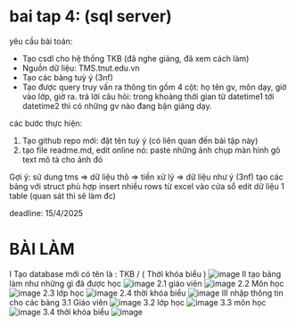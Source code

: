 # bai tap 4: (sql server)
yêu cầu bài toán:
 - Tạo csdl cho hệ thống TKB (đã nghe giảng, đã xem cách làm)
 - Nguồn dữ liệu: TMS.tnut.edu.vn
 - Tạo các bảng tuỳ ý (3nf)
 - Tạo được query truy vấn ra thông tin gồm 4 cột: họ tên gv, môn dạy, giờ vào lớp, giờ ra.
   trả lời câu hỏi: trong khoảng thời gian từ datetime1 tới datetime2 thì có những gv nào đang bận giảng dạy.

các bước thực hiện:
1. Tạo github repo mới: đặt tên tuỳ ý (có liên quan đến bài tập này)
2. tạo file readme.md, edit online nó:
   paste những ảnh chụp màn hình
   gõ text mô tả cho ảnh đó

Gợi ý:
  sử dung tms => dữ liệu thô => tiền xử lý => dữ liệu như ý (3nf)
  tạo các bảng với struct phù hợp
  insert nhiều rows từ excel vào cửa sổ edit dữ liệu 1 table (quan sát thì sẽ làm đc)
  

deadline: 15/4/2025
#                    BÀI LÀM
I Tạo database mới có tên là : TKB / ( Thời khóa biểu )
![image](https://github.com/user-attachments/assets/a2390ca6-1633-4279-ad17-86140fa9a9fc)
II tạo bảng 
làm như những gì đã được học
![image](https://github.com/user-attachments/assets/b4ae63ad-7f88-4619-87ef-05f918086b70)
2.1 giáo viên 
![image](https://github.com/user-attachments/assets/660c9d86-635f-4d88-9c02-d30918da2e8f)
2.2 Môn học 
![image](https://github.com/user-attachments/assets/4a9b9223-109d-4e6a-962e-67cac09582b5)
2.3 lớp học
![image](https://github.com/user-attachments/assets/e56733ab-d7b7-4c37-95b1-ea4f9d96aefe)
2.4 thời khóa biểu
![image](https://github.com/user-attachments/assets/e3092f53-fbb8-47d8-8fe3-d898d5d23243)
III nhập thông tin cho các bảng 
3.1 Giáo viên 
![image](https://github.com/user-attachments/assets/449c1e10-151d-468b-b1d1-3090001c0b39)
3.2 lớp học
![image](https://github.com/user-attachments/assets/46ebb08c-7700-4a7c-a213-606f0db04d80)
3.3 môn học
![image](https://github.com/user-attachments/assets/720af5f7-b8e0-44d3-adee-468ed3af4c6d)
3.4 thời khóa biểu
![image](https://github.com/user-attachments/assets/13db5d97-5f40-465a-9611-bd30d935346a)

